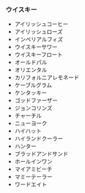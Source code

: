 ### ウイスキー

* アイリッシュコーヒー
* アイリッシュローズ
* インペリアルフィズ
* ウイスキーサワー
* ウイスキーフロート
* オールドパル
* オリエンタル
* カリフォルニアレモネード
* ケーブルグラム
* ケンタッキー
* ゴッドファーザー
* ジョンコリンズ
* チャーチル
* ニューヨーク
* ハイハット
* ハイランドクーラー
* ハンター
* ブラッドアンドサンド
* ホールインワン
* マイアミビーチ
* マミーテーラー
* ワードエイト